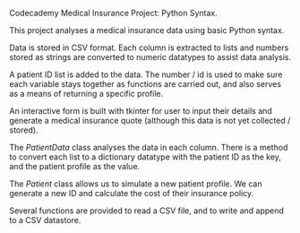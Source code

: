 Codecademy Medical Insurance Project: Python Syntax.

This project analyses a medical insurance data using basic Python syntax.

Data is stored in CSV format. Each column is extracted to lists and numbers stored as strings are converted to numeric datatypes to assist data analysis.

A patient ID list is added to the data. The number / id is used to make sure each variable stays together as functions are carried out, and also serves as a means of returning a specific profile.

An interactive form is built with tkinter for user to input their details and generate a medical insurance quote (although this data is not yet collected / stored).

The _PatientData_ class analyses the data in each column.  There is a method to convert each list to a dictionary datatype with the patient ID as the key, and the patient profile as the value.  

The _Patient_ class allows us to simulate a new patient profile. We can generate a new ID and calculate the cost of their insurance policy.

Several functions are provided to read a CSV file, and to write and append to a CSV datastore.
